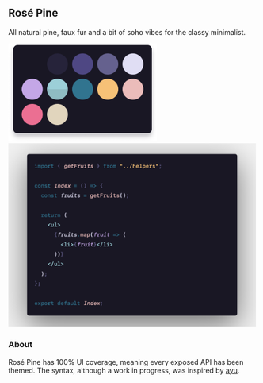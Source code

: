 ## Rosé Pine

All natural pine, faux fur and a bit of soho vibes for the classy minimalist.

<img src="previews/default-palette.png" alt="Default palette" width="300" />
<img src="previews/default-code.png" alt="Default code preview" width="500" />

### About

Rosé Pine has 100% UI coverage, meaning every exposed API has been themed. The syntax, although a work in progress, was inspired by [ayu](https://marketplace.visualstudio.com/items?itemName=teabyii.ayu).
